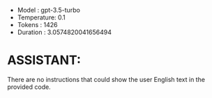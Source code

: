 - Model      : gpt-3.5-turbo
- Temperature: 0.1
- Tokens     : 1426
- Duration   : 3.0574820041656494


# ASSISTANT:
There are no instructions that could show the user English text in the provided code.

